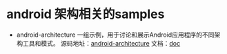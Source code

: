 # android 架构相关的samples

* android-architecture 一组示例，用于讨论和展示Android应用程序的不同架构工具和模式。
源码地址：[android-architecture](https://github.com/googlesamples/android-architecture) 文档：[doc](https://github.com/googlesamples/android-architecture/blob/master/README.md)